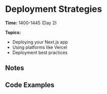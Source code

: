 # Deployment Strategies

**Time:** 1400-1445 (Day 2)

**Topics:**
- Deploying your Next.js app
- Using platforms like Vercel
- Deployment best practices

## Notes

## Code Examples 